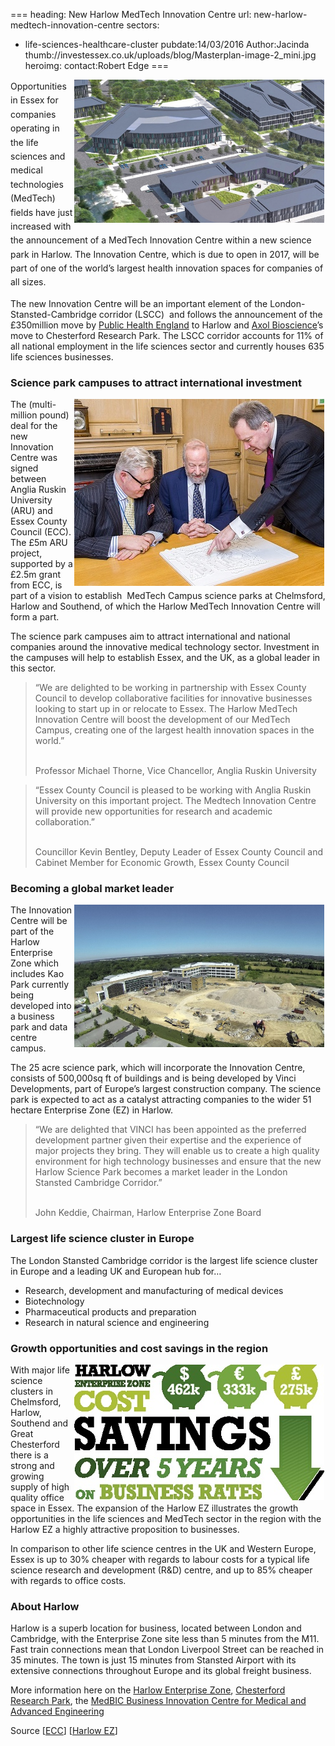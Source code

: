 ===
heading: New Harlow MedTech Innovation Centre
url: new-harlow-medtech-innovation-centre
sectors:
  - life-sciences-healthcare-cluster 
pubdate:14/03/2016
Author:Jacinda
thumb://investessex.co.uk/uploads/blog/Masterplan-image-2_mini.jpg
heroimg:
contact:Robert Edge
===
<p><span style='line-height: 1.6;'><img alt='Harlow MedTech Innovation Centre' src='../uploads/blog/Masterplan-image-2_700.jpg' style='width: 400px; height: 229px; margin-left: 2px; margin-right: 2px; float: right;'/>Opportunities in Essex for companies operating in the life sciences and medical technologies (MedTech) fields have just increased with the announcement of a MedTech Innovation Centre within a new science park in Harlow. The Innovation Centre, which is due to open in 2017, will be </span><span style='line-height: 1.6;'>part of one of the world’s largest health innovation spaces</span><span style='line-height: 1.6;'> for companies of all sizes.</span></p><p>The new Innovation Centre will be an important element of the London-Stansted-Cambridge corridor (LSCC)  and follows the announcement of the £350million move by <a href='public-health-england-to-move-labs-to-essex#.VubNy32LTIU' target='_blank'>Public Health England</a> to Harlow and <a href='Stem-cell-company-relocate-to-Essex#.VubOAn2LTIU' target='_blank'>Axol Bioscience</a>’s move to Chesterford Research Park. The LSCC corridor accounts for 11% of all national employment in the life sciences sector and currently houses 635 life sciences businesses.</p><h3>Science park campuses to attract international investment</h3><p><img alt='ECC &amp; ARU signing the MOU for the Harlow MedTech Innovation Centre' src='../uploads/blog/MoU-signing-Image-2_400.jpg' style='width: 400px; height: 299px; margin-left: 2px; margin-right: 2px; float: right;'/>The (multi-million pound) deal for the new Innovation Centre was signed between Anglia Ruskin University (ARU) and Essex County Council (ECC). The £5m ARU project, supported by a £2.5m grant from ECC, is part of a vision to establish  MedTech Campus science parks at Chelmsford, Harlow and Southend, of which the Harlow MedTech Innovation Centre will form a part.</p><p>The science park campuses aim to attract international and national companies around the innovative medical technology sector. Investment in the campuses will help to establish Essex, and the UK, as a global leader in this sector.</p><blockquote><p>“We are delighted to be working in partnership with Essex County Council to develop collaborative facilities for innovative businesses looking to start up in or relocate to Essex. The Harlow MedTech Innovation Centre will boost the development of our MedTech Campus, creating one of the largest health innovation spaces in the world.”</p><p><br/>Professor Michael Thorne, Vice Chancellor, Anglia Ruskin University</p></blockquote><blockquote><p>“Essex County Council is pleased to be working with Anglia Ruskin University on this important project. The Medtech Innovation Centre will provide new opportunities for research and academic collaboration.”</p><p><br/>Councillor Kevin Bentley, Deputy Leader of Essex County Council and Cabinet Member for Economic Growth, Essex County Council</p></blockquote><h3>Becoming a global market leader</h3><p><img alt='Harlow Enterprise Zone' src='../uploads/blog/Kao_Park_700.jpg' style='width: 400px; height: 228px; margin-left: 2px; margin-right: 2px; float: right;'/>The Innovation Centre will be part of the Harlow Enterprise Zone which includes Kao Park currently being developed into a business park and data centre campus.</p><p>The 25 acre science park, which will incorporate the Innovation Centre, consists of 500,000sq ft of buildings and is being developed by Vinci Developments, part of Europe’s largest construction company. The science park is expected to act as a catalyst attracting companies to the wider 51 hectare Enterprise Zone (EZ) in Harlow.</p><blockquote><p>“We are delighted that VINCI has been appointed as the preferred development partner given their expertise and the experience of major projects they bring. They will enable us to create a high quality environment for high technology businesses and ensure that the new Harlow Science Park becomes a market leader in the London Stansted Cambridge Corridor.”</p><p><br/>John Keddie, Chairman, Harlow Enterprise Zone Board</p></blockquote><h3>Largest life science cluster in Europe</h3><p>The London Stansted Cambridge corridor is the largest life science cluster in Europe and a leading UK and European hub for…</p><ul><li>Research, development and manufacturing of medical devices</li><li>Biotechnology</li><li>Pharmaceutical products and preparation</li><li>Research in natural science and engineering</li></ul><h3>Growth opportunities and cost savings in the region</h3><p><img alt='Harlow business rates cost savings' src='../uploads/blog/HarlowEZ_CostSavings_150dpi_RGB_Cropped_400.jpg' style='width: 400px; height: 217px; margin-left: 2px; margin-right: 2px; float: right;'/>With major life science clusters in Chelmsford, Harlow, Southend and Great Chesterford there is a strong and growing supply of high quality office space in Essex. The expansion of the Harlow EZ illustrates the growth opportunities in the life sciences and MedTech sector in the region with the Harlow EZ a highly attractive proposition to businesses.</p><p>In comparison to other life science centres in the UK and Western Europe, Essex is up to 30% cheaper with regards to labour costs for a typical life science research and development (R&amp;D) centre, and up to 85% cheaper with regards to office costs.</p><h3>About Harlow</h3><p>Harlow is a superb location for business, located between London and Cambridge, with the Enterprise Zone site less than 5 minutes from the M11. Fast train connections mean that London Liverpool Street can be reached in 35 minutes. The town is just 15 minutes from Stansted Airport with its extensive connections throughout Europe and its global freight business.</p><p>More information here on the <a href='http://investessex.co.uk/studies/place-studies/harlow_enterprise' target='_blank'>Harlow Enterprise Zone</a>, <a href='http://investessex.co.uk/studies/place-studies/chesterford-research-park' target='_blank'>Chesterford Research Park</a>, the <a href='med-tech-research-and-development-in-essex#.VuaUrH2LTIU' target='_blank'>MedBIC Business Innovation Centre for Medical and Advanced Engineering</a></p><p>Source [<a href='http://www.essex.gov.uk/News/Pages/New-Harlow-MedTech-Innovation-Centre-to-attract-businesses-and-jobs-to-Essex.aspx' target='_blank'>ECC</a>] [<a href='http://harlowez.org.uk/?p=953' target='_blank'>Harlow EZ</a>]</p><div><div><div id='_com_1' uage='JavaScript'> </div></div></div>